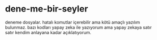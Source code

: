 # dene-me-bir-seyler
deneme dosyalar. hatalı komutlar içerebilir ama kötü amaçlı yazılım bulunmaz.
bazı kodları yapay zeka ile yazıyorum ama yapay zekaya satır satır kendim anlayana kadar açıklatıyorum.
